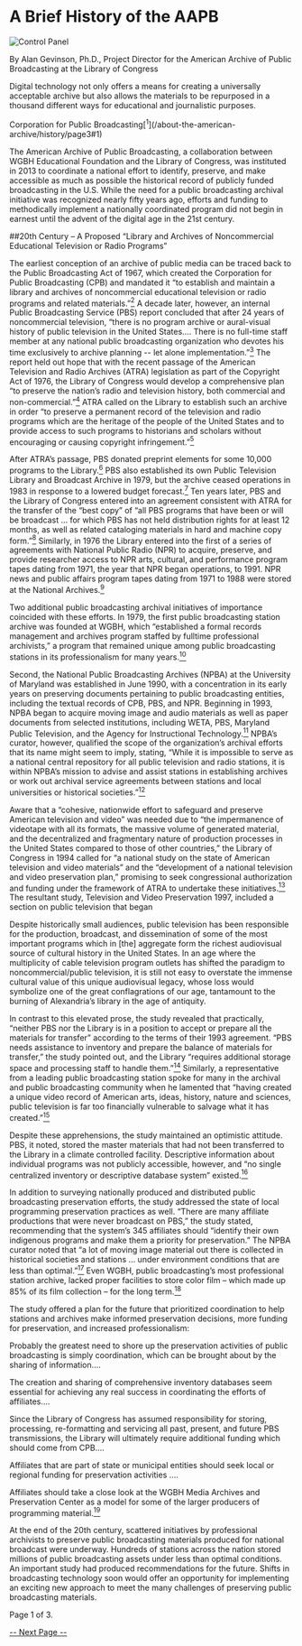 # A Brief History of the AAPB

![Control Panel](/page-banners/banner3.jpg)

By Alan Gevinson, Ph.D., Project Director for the American Archive of Public Broadcasting at the Library of Congress

>
Digital technology not only offers a means for creating a universally
acceptable archive but also allows the materials to be repurposed in a thousand
different ways for educational and journalistic purposes.
<footer>Corporation for Public
Broadcasting[<sup>1</sup>](/about-the-american-archive/history/page3#1)</footer>

The American Archive of Public Broadcasting, a collaboration between WGBH
Educational Foundation and the Library of Congress, was instituted in 2013 to
coordinate a national effort to identify, preserve, and make accessible as much
as possible the historical record of publicly funded broadcasting in the U.S.
While the need for a public broadcasting archival initiative was recognized
nearly fifty years ago, efforts and funding to methodically implement a
nationally coordinated program did not begin in earnest until the advent of the
digital age in the 21st century.

##20th Century – A Proposed “Library and Archives of Noncommercial Educational Television or Radio Programs”

The earliest conception of an archive of public media can be traced back to the
Public Broadcasting Act of 1967, which created the Corporation for Public
Broadcasting (CPB) and mandated it “to establish and maintain a library and
archives of noncommercial educational television or radio programs and related
materials.”[<sup>2</sup>](/about-the-american-archive/history/page3#2)  A decade
later, however, an internal Public Broadcasting Service (PBS) report concluded
that after 24 years of noncommercial television, “there is no program archive
or aural-visual history of public television in the United States…. There is no
full-time staff member at any national public broadcasting organization who
devotes his time exclusively to archive planning -- let alone
implementation.”[<sup>3</sup>](/about-the-american-archive/history/page3#3)  The
report held out hope that with the recent passage of the American Television
and Radio Archives (ATRA) legislation as part of the Copyright Act of 1976, the
Library of Congress would develop a comprehensive plan “to preserve the
nation’s radio and television history, both commercial and
non-commercial.”[<sup>4</sup>](/about-the-american-archive/history/page3#4)  ATRA
called on the Library to establish such an archive in order “to preserve a
permanent record of the television and radio programs which are the heritage of
the people of the United States and to provide access to such programs to
historians and scholars without encouraging or causing copyright
infringement.”[<sup>5</sup>](/about-the-american-archive/history/page3#5)

After ATRA’s passage, PBS donated preprint elements for some 10,000 programs to
the Library.[<sup>6</sup>](/about-the-american-archive/history/page3#6)  PBS also
established its own Public Television Library and Broadcast Archive in 1979,
but the archive ceased operations in 1983 in response to a lowered budget
forecast.[<sup>7</sup>](/about-the-american-archive/history/page3#7)  Ten years
later, PBS and the Library of Congress entered into an agreement consistent
with ATRA for the transfer of the “best copy” of “all PBS programs that have
been or will be broadcast ... for which PBS has not held distribution rights
for at least 12 months, as well as related cataloging materials in hard and
machine copy form.”[<sup>8</sup>](/about-the-american-archive/history/page3#8)
Similarly, in 1976 the Library entered into the first of a series of agreements
with National Public Radio (NPR) to acquire, preserve, and provide researcher
access to NPR arts, cultural, and performance program tapes dating from 1971,
the year that NPR began operations, to 1991. NPR news and public affairs
program tapes dating from 1971 to 1988 were stored at the National
Archives.[<sup>9</sup>](/about-the-american-archive/history/page3#9)

Two additional public broadcasting archival initiatives of importance coincided
with these efforts. In 1979, the first public broadcasting station archive was
founded at WGBH, which “established a formal records management and archives
program staffed by fulltime professional archivists,” a program that remained
unique among public broadcasting stations in its professionalism for many
years.[<sup>10</sup>](/about-the-american-archive/history/page3#10)

Second, the National Public Broadcasting Archives (NPBA) at the University of
Maryland was established in June 1990, with a concentration in its early years
on preserving documents pertaining to public broadcasting entities, including
the textual records of CPB, PBS, and NPR. Beginning in 1993, NPBA began to
acquire moving image and audio materials as well as paper documents from
selected institutions, including WETA, PBS, Maryland Public Television, and the
Agency for Instructional
Technology.[<sup>11</sup>](/about-the-american-archive/history/page3#11)  NPBA’s
curator, however, qualified the scope of the organization’s archival efforts
that its name might seem to imply, stating, “While it is impossible to serve as
a national central repository for all public television and radio stations, it
is within NPBA’s mission to advise and assist stations in establishing archives
or work out archival service agreements between stations and local universities
or historical
societies.”[<sup>12</sup>](/about-the-american-archive/history/page3#12)

Aware that a “cohesive, nationwide effort to safeguard and preserve American
television and video” was needed due to “the impermanence of videotape with all
its formats, the massive volume of generated material, and the decentralized
and fragmentary nature of production processes in the United States compared to
those of other countries,” the Library of Congress in 1994 called for “a
national study on the state of American television and video materials” and the
“development of a national television and video preservation plan,” promising
to seek congressional authorization and funding under the framework of ATRA to
undertake these
initiatives.[<sup>13</sup>](/about-the-american-archive/history/page3#13)  The
resultant study, Television and Video Preservation 1997, included a section on
public television that began

>
Despite historically small audiences, public television has been responsible
for the production, broadcast, and dissemination of some of the most important
programs which in [the] aggregate form the richest audiovisual source of
cultural history in the United States. In an age where the multiplicity of
cable television program outlets has shifted the paradigm to
noncommercial/public television, it is still not easy to overstate the immense
cultural value of this unique audiovisual legacy, whose loss would symbolize
one of the great conflagrations of our age, tantamount to the burning of
Alexandria’s library in the age of antiquity.

In contrast to this elevated prose, the study revealed that practically,
“neither PBS nor the Library is in a position to accept or prepare all the
materials for transfer” according to the terms of their 1993 agreement. “PBS
needs assistance to inventory and prepare the balance of materials for
transfer,” the study pointed out, and the Library “requires additional storage
space and processing staff to handle
them.”[<sup>14</sup>](/about-the-american-archive/history/page3#14)  Similarly, a
representative from a leading public broadcasting station spoke for many in the
archival and public broadcasting community when he lamented that “having
created a unique video record of American arts, ideas, history, nature and
sciences, public television is far too financially vulnerable to salvage what
it has created.”[<sup>15</sup>](/about-the-american-archive/history/page3#15)

Despite these apprehensions, the study maintained an optimistic attitude. PBS,
it noted, stored the master materials that had not been transferred to the
Library in a climate controlled facility.  Descriptive information about
individual programs was not publicly accessible, however, and “no single
centralized inventory or descriptive database system”
existed.[<sup>16</sup>](/about-the-american-archive/history/page3#16)

In addition to surveying nationally produced and distributed public
broadcasting preservation efforts, the study addressed the state of local
programming preservation practices as well. “There are many affiliate
productions that were never broadcast on PBS,” the study stated, recommending
that the system’s 345 affiliates should “identify their own indigenous programs
and make them a priority for preservation.” The NPBA curator noted that “a lot
of moving image material out there is collected in historical societies and
stations ... under environment conditions that are less than
optimal.”[<sup>17</sup>](/about-the-american-archive/history/page3#17)  Even WGBH,
public broadcasting’s most professional station archive, lacked proper
facilities to store color film – which made up 85% of its film collection – for
the long term.[<sup>18</sup>](/about-the-american-archive/history/page3#18)

The study offered a plan for the future that prioritized coordination to help
stations and archives make informed preservation decisions, more funding for
preservation, and increased professionalism:

>
Probably the greatest need to shore up the preservation activities of public
broadcasting is simply coordination, which can be brought about by the sharing
of information.…

>
The creation and sharing of comprehensive inventory databases seem essential
for achieving any real success in coordinating the efforts of affiliates….

>
Since the Library of Congress has assumed responsibility for storing,
processing, re-formatting and servicing all past, present, and future PBS
transmissions, the Library will ultimately require additional funding which
should come from CPB….

>
Affiliates that are part of state or municipal entities should seek local or
regional funding for preservation activities ….

>
Affiliates should take a close look at the WGBH Media Archives and Preservation
Center as a model for some of the larger producers of programming
material.[<sup>19</sup>](/about-the-american-archive/history/page3#19)

At the end of the 20th century, scattered initiatives by professional
archivists to preserve public broadcasting materials produced for national
broadcast were underway. Hundreds of stations across the nation stored millions
of public broadcasting assets under less than optimal conditions. An important
study had produced recommendations for the future. Shifts in broadcasting
technology soon would offer an opportunity for implementing an exciting new
approach to meet the many challenges of preserving public broadcasting
materials.

Page 1 of 3.

[-- Next Page --](/about-the-american-archive/history/page2)

